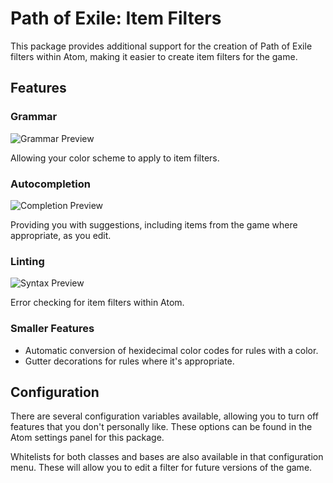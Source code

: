 # Path of Exile: Item Filters

This package provides additional support for the creation of Path of Exile filters within Atom, making it easier to create item filters for the game.

## Features
### Grammar
![Grammar Preview](https://raw.githubusercontent.com/callum-ramage/path-of-exile-item-filter/master/media/syntax.png)

Allowing your color scheme to apply to item filters.

### Autocompletion
![Completion Preview](https://raw.githubusercontent.com/callum-ramage/path-of-exile-item-filter/master/media/completion.png)

Providing you with suggestions, including items from the game where appropriate, as you edit.

### Linting
![Syntax Preview](https://raw.githubusercontent.com/callum-ramage/path-of-exile-item-filter/master/media/linter.png)

Error checking for item filters within Atom.

### Smaller Features
- Automatic conversion of hexidecimal color codes for rules with a color.
- Gutter decorations for rules where it's appropriate.

## Configuration

There are several configuration variables available, allowing you to turn off features that you don't personally like. These options can be found in the Atom settings panel for this package.

Whitelists for both classes and bases are also available in that configuration menu. These will allow you to edit a filter for future versions of the game.
